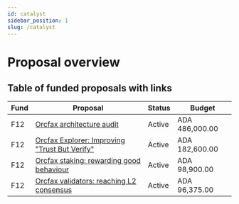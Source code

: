 ```yaml
---
id: catalyst
sidebar_position: 1
slug: /catalyst
---
```


# Proposal overview

## Table of funded proposals with links

| Fund | Proposal | Status | Budget |
| ---- | -------- | ------ | ------ |
| F12 | [Orcfax architecture audit][p-1] | Active | ADA 486,000.00 |
| F12 | [Orcfax Explorer: Improving "Trust But Verify"][p-2] | Active | ADA 182,600.00 |
| F12 | [Orcfax staking: rewarding good behaviour][p-3] | Active | 	ADA 98,900.00 |
| F12 | [Orcfax validators: reaching L2 consensus][p-4] | Active | ADA 96,375.00 |


[p-1]: f12-audit#orcfax-architecture-audit
[p-2]: f12-explorer#orcfax-explorer-improving-trust-but-verify
[p-3]: f12-staking#orcfax-staking-rewarding-good-behaviour
[p-4]: f12-consensus#orcfax-validators-reaching-l2-consensus
